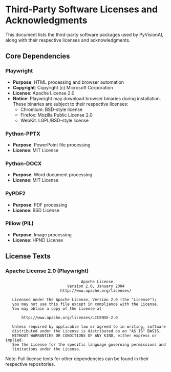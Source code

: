 # Third-Party Software Licenses and Acknowledgments

This document lists the third-party software packages used by PyVisionAI, along with their respective licenses and acknowledgments.

## Core Dependencies

### Playwright
- **Purpose**: HTML processing and browser automation
- **Copyright**: Copyright (c) Microsoft Corporation
- **License**: Apache License 2.0
- **Notice**: Playwright may download browser binaries during installation. These binaries are subject to their respective licenses:
  - Chromium: BSD-style license
  - Firefox: Mozilla Public License 2.0
  - WebKit: LGPL/BSD-style license

### Python-PPTX
- **Purpose**: PowerPoint file processing
- **License**: MIT License

### Python-DOCX
- **Purpose**: Word document processing
- **License**: MIT License

### PyPDF2
- **Purpose**: PDF processing
- **License**: BSD License

### Pillow (PIL)
- **Purpose**: Image processing
- **License**: HPND License

## License Texts

### Apache License 2.0 (Playwright)
```
                                 Apache License
                           Version 2.0, January 2004
                        http://www.apache.org/licenses/

   Licensed under the Apache License, Version 2.0 (the "License");
   you may not use this file except in compliance with the License.
   You may obtain a copy of the License at

       http://www.apache.org/licenses/LICENSE-2.0

   Unless required by applicable law or agreed to in writing, software
   distributed under the License is distributed on an "AS IS" BASIS,
   WITHOUT WARRANTIES OR CONDITIONS OF ANY KIND, either express or implied.
   See the License for the specific language governing permissions and
   limitations under the License.
```

Note: Full license texts for other dependencies can be found in their respective repositories. 